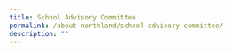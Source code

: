 ```yaml
---
title: School Advisory Committee
permalink: /about-northland/school-advisory-committee/
description: ""
---
```

